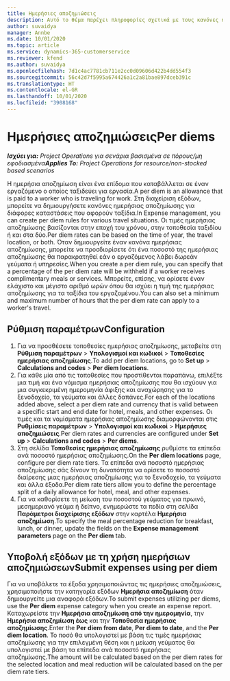 ```yaml
---
title: Ημερήσιες αποζημιώσεις
description: Αυτό το θέμα παρέχει πληροφορίες σχετικά με τους κανόνες ημερήσιας αποζημίωσης που χρησιμοποιούνται στη διαχείριση δαπανών.
author: suvaidya
manager: Annbe
ms.date: 10/01/2020
ms.topic: article
ms.service: dynamics-365-customerservice
ms.reviewer: kfend
ms.author: suvaidya
ms.openlocfilehash: 7d1c4ac7781cb711e2cc0d09606d422b4dd554f3
ms.sourcegitcommit: 56c42d7f5995a674426a1c2a81bae897dceb391c
ms.translationtype: HT
ms.contentlocale: el-GR
ms.lasthandoff: 10/01/2020
ms.locfileid: "3908168"
---
```

# <a name="per-diems"></a><span data-ttu-id="3aabb-103">Ημερήσιες αποζημιώσεις</span><span class="sxs-lookup"><span data-stu-id="3aabb-103">Per diems</span></span>

<span data-ttu-id="3aabb-104">_**Ισχύει για:** Project Operations για σενάρια βασισμένα σε πόρους/μη εφοδιασμένα_</span><span class="sxs-lookup"><span data-stu-id="3aabb-104">_**Applies To:** Project Operations for resource/non-stocked based scenarios_</span></span>


<span data-ttu-id="3aabb-105">Η ημερήσια αποζημίωση είναι ένα επίδομα που καταβάλλεται σε έναν εργαζόμενο ο οποίος ταξιδεύει για εργασία.</span><span class="sxs-lookup"><span data-stu-id="3aabb-105">A per diem is an allowance that is paid to a worker who is traveling for work.</span></span> <span data-ttu-id="3aabb-106">Στη διαχείριση εξόδων, μπορείτε να δημιουργήσετε κανόνες ημερήσιας αποζημίωσης για διάφορες καταστάσεις που αφορούν ταξίδια.</span><span class="sxs-lookup"><span data-stu-id="3aabb-106">In Expense management, you can create per diem rules for  various travel situations.</span></span> <span data-ttu-id="3aabb-107">Οι τιμές ημερήσιας αποζημίωσης βασίζονται στην εποχή του χρόνου, στην τοποθεσία ταξιδίου ή και στα δύο.</span><span class="sxs-lookup"><span data-stu-id="3aabb-107">Per diem rates can be based on the time of year, the travel location, or both.</span></span> <span data-ttu-id="3aabb-108">Όταν δημιουργείτε έναν κανόνα ημερήσιας αποζημίωσης, μπορείτε να προσδιορίσετε ότι ένα ποσοστό της ημερήσιας αποζημίωσης θα παρακρατηθεί εάν ο εργαζόμενος λάβει δωρεάν γεύματα ή υπηρεσίες.</span><span class="sxs-lookup"><span data-stu-id="3aabb-108">When you create a per diem  rule, you can specify that a percentage of the per diem rate will be withheld if a worker receives complimentary meals or services.</span></span> <span data-ttu-id="3aabb-109">Μπορείτε, επίσης, να ορίσετε έναν ελάχιστο και μέγιστο αριθμό ωρών όπου θα ισχύει η τιμή της ημερήσιας αποζημίωσης για τα ταξίδια του εργαζομένου.</span><span class="sxs-lookup"><span data-stu-id="3aabb-109">You can also set a minimum and maximum number of hours that the per diem rate can apply to a worker's travel.</span></span>

## <a name="configuration"></a><span data-ttu-id="3aabb-110">Ρύθμιση παραμέτρων</span><span class="sxs-lookup"><span data-stu-id="3aabb-110">Configuration</span></span> 

1. <span data-ttu-id="3aabb-111">Για να προσθέσετε τοποθεσίες ημερήσιας αποζημίωσης, μεταβείτε στη **Ρύθμιση παραμέτρων** > **Υπολογισμοί και κωδικοί** > **Τοποθεσίες ημερήσιας αποζημίωσης**.</span><span class="sxs-lookup"><span data-stu-id="3aabb-111">To add per diem locations, go to **Set up** > **Calculations and codes** > **Per diem locations**.</span></span>
2. <span data-ttu-id="3aabb-112">Για κάθε μία από τις τοποθεσίες που προστίθενται παραπάνω, επιλέξτε μια τιμή και ένα νόμισμα ημερήσιας αποζημίωσης που θα ισχύουν για μια συγκεκριμένη ημερομηνία άφιξης και αναχώρησης για το ξενοδοχείο, τα γεύματα και άλλες δαπάνες.</span><span class="sxs-lookup"><span data-stu-id="3aabb-112">For each of the locations added above, select a per diem rate and currency that is valid between a specific start and end date for hotel, meals, and other expenses.</span></span> <span data-ttu-id="3aabb-113">Οι τιμές και τα νομίσματα ημερήσιας αποζημίωσης διαμορφώνονται στις **Ρυθμίσεις παραμέτρων** > **Υπολογισμοί και κωδικοί** > **Ημερήσιες αποζημιώσεις**.</span><span class="sxs-lookup"><span data-stu-id="3aabb-113">Per diem rates and currencies are configured under **Set up** > **Calculations and codes** > **Per diems**.</span></span>
3. <span data-ttu-id="3aabb-114">Στη σελίδα **Τοποθεσίες ημερήσιας αποζημίωσης** ρυθμίστε τα επίπεδα ανά ποσοστό ημερήσιας αποζημίωσης.</span><span class="sxs-lookup"><span data-stu-id="3aabb-114">On the **Per diem locations** page, configure per diem rate tiers.</span></span> <span data-ttu-id="3aabb-115">Τα επίπεδα ανά ποσοστό ημερήσιας αποζημίωσης σάς δίνουν τη δυνατότητα να ορίσετε το ποσοστό διαίρεσης μιας ημερήσιας αποζημίωσης για το ξενοδοχείο, τα γεύματα και άλλα έξοδα.</span><span class="sxs-lookup"><span data-stu-id="3aabb-115">Per diem rate tiers allow you to define the percentage split of a daily allowance for hotel, meal, and other expenses.</span></span> 
4. <span data-ttu-id="3aabb-116">Για να καθορίσετε τη μείωση του ποσοστού γεύματος για πρωινό, μεσημεριανό γεύμα ή δείπνο, ενημερώστε τα πεδία στη σελίδα **Παράμετροι διαχείρισης εξόδων** στην καρτέλα **Ημερήσια αποζημίωση**.</span><span class="sxs-lookup"><span data-stu-id="3aabb-116">To specify the meal percentage reduction for breakfast, lunch, or dinner, update the fields on the **Expense management parameters** page on the **Per diem** tab.</span></span> 
    
## <a name="submit-expenses-using-per-diem"></a><span data-ttu-id="3aabb-117">Υποβολή εξόδων με τη χρήση ημερήσιων αποζημιώσεων</span><span class="sxs-lookup"><span data-stu-id="3aabb-117">Submit expenses using per diem</span></span>
<span data-ttu-id="3aabb-118">Για να υποβάλετε τα έξοδα χρησιμοποιώντας τις ημερήσιες αποζημιώσεις, χρησιμοποιήστε την κατηγορία εξόδων **Ημερήσια αποζημίωση** όταν δημιουργείτε μια αναφορά εξόδων.</span><span class="sxs-lookup"><span data-stu-id="3aabb-118">To submit expenses utilizing per diems, use the **Per diem** expense category when you create an expense report.</span></span> <span data-ttu-id="3aabb-119">Καταχωρείστε την **Ημερήσια αποζημίωση από την ημερομηνία**, την **Ημερήσια αποζημίωση έως** και την **Τοποθεσία ημερήσιας αποζημίωσης**.</span><span class="sxs-lookup"><span data-stu-id="3aabb-119">Enter the **Per diem from date**, **Per diem to date**,  and the **Per diem location**.</span></span> <span data-ttu-id="3aabb-120">Το ποσό θα υπολογιστεί με βάση τις τιμές ημερήσιας αποζημίωσης για την επιλεγμένη θέση και η μείωση γεύματος θα υπολογιστεί με βάση τα επίπεδα ανά ποσοστό ημερήσιας αποζημίωσης.</span><span class="sxs-lookup"><span data-stu-id="3aabb-120">The amount will be calculated based on the per diem rates for the selected location and meal reduction will be calculated based on the per diem rate tiers.</span></span>
